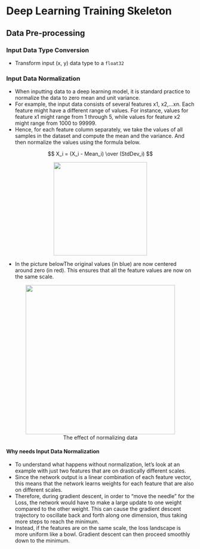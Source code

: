 # Deep Learning Training Skeleton
## Data Pre-processing
### Input Data Type Conversion
- Transform input (x, y) data type to a `float32`
### Input Data Normalization
- When inputting data to a deep learning model, it is standard practice to normalize the data to zero mean and unit variance. 
- For example, the input data consists of several features x1, x2,…xn. Each feature might have a different range of values. For instance, values for feature x1 might range from 1 through 5, while values for feature x2 might range from 1000 to 99999.
- Hence, for each feature column separately, we take the values of all samples in the dataset and compute the mean and the variance. And then normalize the values using the formula below.

$$ X_i = (X_i - Mean_i) \over (StdDev_i) $$

<p align="center"><img width="250" src="https://user-images.githubusercontent.com/64508435/226076715-f5974ac9-a1dd-4736-b234-c44bdcc4be3a.png"></p>

- In the picture belowThe original values (in blue) are now centered around zero (in red). This ensures that all the feature values are now on the same scale.
<p align="center">
  <img width="400" src="https://user-images.githubusercontent.com/64508435/226076957-cce2cb01-a566-4c30-baf2-193b411873c9.png">
  <br>The effect of normalizing data
</p>

#### Why needs Input Data Normalization
- To understand what happens without normalization, let’s look at an example with just two features that are on drastically different scales. 
- Since the network output is a linear combination of each feature vector, this means that the network learns weights for each feature that are also on different scales.
- Therefore, during gradient descent, in order to “move the needle” for the Loss, the network would have to make a large update to one weight compared to the other weight. This can cause the gradient descent trajectory to oscillate back and forth along one dimension, thus taking more steps to reach the minimum.
- Instead, if the features are on the same scale, the loss landscape is more uniform like a bowl. Gradient descent can then proceed smoothly down to the minimum.

